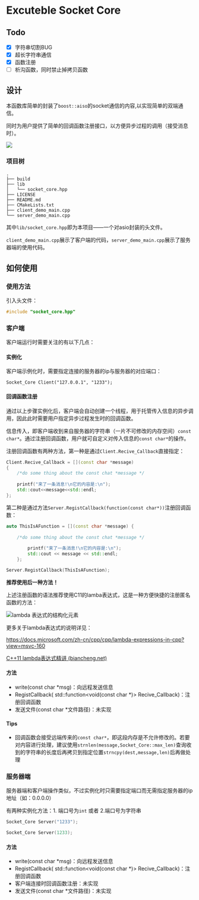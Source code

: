 # Excuteble Socket Core

## Todo

- [x] 字符串切割BUG
- [x] 超长字符串通信
- [x] 函数注册
- [ ] 析沟函数，同时禁止掉拷贝函数

## 设计

本函数库简单的封装了`boost::aiso`的socket通信的内容,以实现简单的双端通信。

同时为用户提供了简单的回调函数注册接口，以方便异步过程的调用（接受消息时）。

![](https://cdn.jsdelivr.net/gh/I-Rinka/picTure//20210220001617.png)

### 项目树

```shell
.
├── build
├── lib
│   └── socket_core.hpp
├── LICENSE
├── README.md
├── CMakeLists.txt
├── client_demo_main.cpp
└── server_demo_main.cpp
```

其中`lib/socket_core.hpp`即为本项目——一个对asio封装的头文件。

`client_demo_main.cpp`展示了客户端的代码，`server_demo_main.cpp`展示了服务器端的使用代码。

## 如何使用

### 使用方法

引入头文件：

```c++
#include "socket_core.hpp"
```

### 客户端

客户端运行时需要关注的有以下几点：

#### 实例化

客户端示例化时，需要指定连接的服务器的ip与服务器的对应端口：

```
Socket_Core Client("127.0.0.1", "1233");
```

#### 回调函数注册

通过以上步骤实例化后，客户端会自动创建一个线程，用于托管传入信息的异步调用，因此此时需要用户指定异步过程发生时的回调函数。

信息传入，即客户端收到来自服务器的字符串（一片不可修改的内存空间）`const char*`。通过注册回调函数，用户就可自定义对传入信息的`const char*`的操作。

注册回调函数有两种方法，第一种是通过`Client.Recive_Callback`直接指定：

```c++
Client.Recive_Callback = [](const char *message) 
{
    /*do some thing about the const chat *message */
    
	printf("来了一条消息!\n它的内容是:\n");
    std::cout<<message<<std::endl; 
};
```

第二种是通过方法`Server.RegistCallback(function(const char*))`注册回调函数：

```c++
auto ThisIsAFunction = [](const char *message) {
    
    /*do some thing about the const chat *message */
    
        printf("来了一条消息!\n它的内容是:\n");
        std::cout << message << std::endl;
    };

Server.RegistCallback(ThisIsAFunction);
```

**推荐使用后一种方法！**

上述注册函数的语法推荐使用C11的lamba表达式，这是一种方便快捷的注册匿名函数的方法：

![lambda 表达式的结构化元素](https://docs.microsoft.com/zh-cn/cpp/cpp/media/lambdaexpsyntax.png?view=msvc-160)

更多关于lambda表达式的说明详见：

https://docs.microsoft.com/zh-cn/cpp/cpp/lambda-expressions-in-cpp?view=msvc-160

[C++11 lambda表达式精讲 (biancheng.net)](http://c.biancheng.net/view/3741.html)

#### 方法

+ write(const char *msg)：向远程发送信息
+ RegistCallback( std::function<void(const char *)> Recive_Callback)：注册回调函数
+ 发送文件(const char *文件路径)：未实现

#### Tips

+ 回调函数会接受远端传来的`const char*`，即这段内存是不允许修改的。若要对内容进行处理，建议使用`strnlen(message,Socket_Core::max_len)`查询收到的字符串的长度后再拷贝到指定位置`strncpy(dest,message,len)`后再做处理

### 服务器端

服务器端和客户端操作类似，不过实例化时只需要指定端口而无需指定服务器的ip地址（如：0.0.0.0）

有两种实例化方法：1. 端口号为`int` 或者 2.端口号为字符串

```c++
Socket_Core Server("1233");
```

```c++
Socket_Core Server(1233);
```

#### 方法

+ write(const char *msg)：向远程发送信息
+ RegistCallback( std::function<void(const char *)> Recive_Callback)：注册回调函数
+ 客户端连接时回调函数注册：未实现
+ 发送文件(const char *文件路径)：未实现